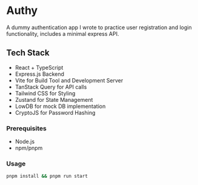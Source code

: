 # Authy

A dummy authentication app I wrote to practice user registration and login functionality, includes a minimal express API.

## Tech Stack

- React + TypeScript
- Express.js Backend
- Vite for Build Tool and Development Server
- TanStack Query for API calls
- Tailwind CSS for Styling
- Zustand for State Management
- LowDB for mock DB implementation
- CryptoJS for Password Hashing

### Prerequisites

- Node.js
- npm/pnpm

### Usage

```sh
pnpm install && pnpm run start
```
